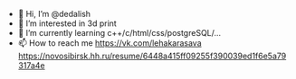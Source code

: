- 👋 Hi, I’m @dedalish
- 👀 I’m interested in 3d print
- 🌱 I’m currently learning c++/c/html/css/postgreSQL/...
- 📫 How to reach me https://vk.com/lehakarasava
https://novosibirsk.hh.ru/resume/6448a415ff09255f390039ed1f6e5a79317a4e
<!---
dedalish/dedalish is a ✨ special ✨ repository because its `README.md` (this file) appears on your GitHub profile.
You can click the Preview link to take a look at your changes.
--->
